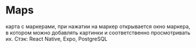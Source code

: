 # Maps
карта с маркерами, при нажатии на маркер открывается окно маркера, в котором можно добавлять картинки и соответственно просмотривать их. Стэк: React Native, Expo, PostgreSQL
